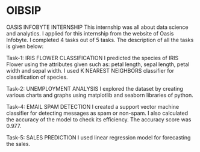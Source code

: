 # OIBSIP
OASIS INFOBYTE INTERNSHIP
This internship was all about data science and analytics. I applied for this internship from the website of Oasis Infobyte. I completed 4 tasks out of 5 tasks. The description of all the tasks is given below:

Task-1: IRIS FLOWER CLASSIFICATION
I predicted the species of IRIS Flower using the attributes given such as: petal length, sepal length, petal width and sepal width. I used K NEAREST NEIGHBORS classifier for classification of species.

Task-2: UNEMPLOYMENT ANALYSIS
I explored the dataset by creating various charts and graphs using matplotlib and seaborn libraries of python.

Task-4: EMAIL SPAM DETECTION
I created a support vector machine classifier for detecting messages as spam or non-spam. I also calculated the accuracy of the model to check its efficiency. The accuracy score was 0.977.

Task-5: SALES PREDICTION
I used linear regression model for forecasting the sales.

